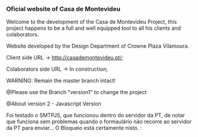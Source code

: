 ### Oficial website of Casa de Montevideu ###

Welcome to the development of the Casa de Montevideu Project, this project happens to be a full and well equipped tool to all his clients and colaborators.

Website developed by the Design Department of Crowne Plaza Vilamoura.

Client side URL -> http://casademontevideu.pt/;

Colaborators side URL -> In construction;

WARNING: Remain the master branch intact!

@Please use the Branch "version1" to change the project 
 

@About version 2 - Javascript Version


Foi testado o SMTPJS, que funcionou dentro do servidor da PT, de notar que funciona sem problemas quando o formaulário não recorre ao servidor da PT para enviar...
O Bloqueio está certamente nisto. :

